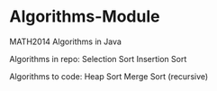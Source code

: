# Algorithms-Module
MATH2014 Algorithms in Java

Algorithms in repo:
Selection Sort
Insertion Sort

Algorithms to code:
Heap Sort
Merge Sort (recursive)



